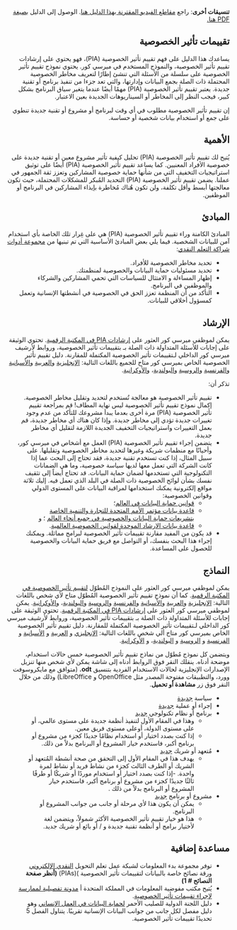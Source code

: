 <div dir=rtl>

**تنسيقات أخرى**: راجع [مقاطع الفيديو المقترنة بهذا الدليل هنا](https://youtu.be/b44SZiL811I). الوصول إلى الدليل [بصيغة PDF هنا.](https://dldocs.mercycorps.org/DPPPrivacyImpactAssessmentGuideAR.pdf)

## تقييمات تأثير الخصوصية
يساعدك هذا الدليل على فهم تقييم تأثير الخصوصية (PIA)، فهو يحتوي على إرشادات تقييم تأثير الخصوصية، والنموذج المستخدم في ميرسي كور. يحتوي نموذج تقييم تأثير الخصوصية على سلسلة من الأسئلة التي تنشئ إطارًا لتعريف مخاطر الخصوصية المحتملة ذات الصلة بجمع البيانات وإدارتها، والتي تعد جزءا من تنفيذ برنامج أو تقنية جديدة. يعتبر تقييم تأثير الخصوصية (PIA) مهمًا أيضًا عندما يتغير سياق البرنامج بشكل كبير، فيجب النظر إلى المخاطر أو السيناريوهات الجديدة بعين الاعتبار.

إن تقييم تأثير الخصوصية مطلوب في أي وقت لبرنامج أو مشروع أو تقنية جديدة تنطوي على جمع أو استخدام بيانات شخصية أو حساسة.

## الأهمية
يُتيح لك تقييم تأثير الخصوصية (PIA) تحليل كيفية تأثير مشروع معين أو تقنية جديدة على خصوصية الأفراد المعنيين. كما يساعد تقييم تأثير الخصوصية (PIA) أيضًا على توثيق استراتيجيات التخفيف التي من شأنها حماية خصوصية المشاركين وتعزز ثقة الجمهور في عملنا. يضمن تقييم تأثير الخصوصية (PIA) التحديد المُبكر للمشكلات المحتملة، حيث تكون معالجتها أبسط وأقل تكلفة، ولن تكون هُناك مُخاطرة بإيذاء المشاركين في البرنامج أو الموظفين.

## المبادئ
المبادئ الكامنة وراء تقييم تأثير الخصوصية (PIA) هي على غِرار تلك الخاصة بأي استخدام آمن للبيانات الشخصية. فيما يلي بعض المبادئ الأساسية التي تم تبنيها من [مجموعة أدوات شراكة التعلم النقدي](https://www.calpnetwork.org/publication/protecting-beneficiary-privacy-principles-and-operational-standards-for-the-secure-use-of-personal-data-in-cash-and-e-transfer-programmes/):
-  تحديد مخاطر الخصوصية للأفراد.
-  تحديد مسئوليات حماية البيانات والخصوصية لمنظمتك.
-  إظهار المساءلة و الامتثال للسياسات التي تحمي المشاركين والشركاء والموظفين في البرنامج.
- التأكد من أن المنظمة تعزز الحق في الخصوصية في أنشطتها الإنسانية وتعمل كمسؤول أخلاقي للبيانات.

## الإرشاد
 يمكن لموظفي ميرسي كور العثور على [إرشادات PIA في المكتبة الرقمية](https://library.mercycorps.org/record/39050). تحتوي الوثيقة على إجابات للأسئلة المتداولة ذات الصلة بـ بتقييمات تأثير الخصوصية، وروابط لأرشيف ميرسي كور الداخلي لـتقييمات تأثير الخصوصية المكتملة للمقارنة. دليل تقييم تأثير الخصوصية الخاص بميرسي كور متاح للجميع باللغات التالية: [الإنجليزية](http://dldocs.mercycorps.org/PrivacyImpactAssessmentPIAGuidance.pdf) و[العربية](http://dldocs.mercycorps.org/PrivacyImpactAssessmentPIAGuidance-AR.pdf) و[الأسبانية](http://dldocs.mercycorps.org/PrivacyImpactAssessmentPIAGuidance-ES.pdf) و[الفرنسية](http://dldocs.mercycorps.org/PrivacyImpactAssessmentPIAGuidance-FR.pdf) و[الروسية](http://dldocs.mercycorps.org/PrivacyImpactAssessmentPIAGuidance-RU.pdf) و[البولندية](http://dldocs.mercycorps.org/PrivacyImpactAssessmentPIAGuidancePL.pdf)، و[الأوكرانية](http://dldocs.mercycorps.org/PrivacyImpactAssessmentPIAGuidanceUA.pdf).

 تذكر أن:
- تقييم تأثير الخصوصية هو معالجة تُستخدم لتحديد وتقليل مخاطر الخصوصية. إكمال نموذج تقييم تأثير الخصوصية ليس نهاية المطاف! قم بمراجعة تقييم تأثير الخصوصية (PIA) مرة أخرى بعدما يبدأ مشروعك للتأكد من عدم وجود تغييرات جديدة تؤدي إلى مخاطر جديدة. وإذا كان هناك أي مخاطر جديدة، قم بعمل التغييرات واستراتيجيات التخفيف الجديدة اللازمة لتقليل أي مخاطر جديدة.
- يتضمن إجراء تقييم تأثير الخصوصية (PIA) العمل مع أشخاص في ميرسي كور، وأحيانًا مع منظمات شريكة وغيرها لتحديد مخاطر الخصوصية وتقليلها. على سبيل المثال، إذا كنت تستخدم تقنية جديدة، فقد تحتاج إلى البحث عما إذا كانت الشركة التي تعمل معها لديها سياسة خصوصية، وما هي الضمانات التكنولوجية التي تستخدمها لضمان حماية البيانات. قد تحتاج أيضاً إلى تثقيف نفسك بشأن لوائح الخصوصية ذات الصلة في البلد الذي تعمل فيه. إليك ثلاثة مواقع إلكترونية يمكنك استخدامها لمراقبة البيانات على المستوى الدولي وقوانين الخصوصية:
  -   [قوانين حماية البيانات في العالم](https://www.dlapiperdataprotection.com)؛
  -   [قاعدة بيانات مؤتمر الأمم المتحدة للتجارة والتنمية الخاصة بتشريعات حماية البيانات والخصوصية في جميع أنحاء العالم](https://unctad.org/page/data-protection-and-privacy-legislation-worldwide) ؛ و
  -  [قاعدة بيانات الارشاد الموحدة لقوانين الخصوصية العالمية](https://www.dataguidance.com/advisories/global-privacy-laws).
- قد يكون من المفيد مقارنة تقييمات تأثير الخصوصية لبرامج مماثلة. ويمكنك إجراء هذا البحث بنفسك، أو التواصل مع فريق حماية البيانات والخصوصية للحصول على المساعدة.

## النماذج
يمكن لموظفي ميرسي كور العثور على النموذج المُطوّل [لتقييم تأثير الخصوصية في المكتبة الرقمية](https://library.mercycorps.org/record/39045). كما أن نموذج تقييم تأثير الخصوصية المُطوّل متاح لأي شخص باللغات التالية: [الإنجليزية](http://dldocs.mercycorps.org/PrivacyImpactAssessmentPIA.docx) و[العربية](http://dldocs.mercycorps.org/PrivacyImpactAssessmentPIA-AR.docx) و[الأسبانية](http://dldocs.mercycorps.org/PrivacyImpactAssessmentPIA-ES.docx) و[الفرنسية](http://dldocs.mercycorps.org/PrivacyImpactAssessmentPIA-FR.docx) و[الروسية](http://dldocs.mercycorps.org/PrivacyImpactAssessmentPIA-RS.docx)  و[البولندية](http://dldocs.mercycorps.org/PrivacyImpactAssessmentPIA-PL.docx)، و[الأوكرانية](http://dldocs.mercycorps.org/PrivacyImpactAssessmentPIA-UA.docx).
 يمكن لموظفي ميرسي كور العثور على [إرشادات PIA في المكتبة الرقمية](https://library.mercycorps.org/record/39044?ln=en). تحتوي الوثيقة على إجابات للأسئلة المتداولة ذات الصلة بـ بتقييمات تأثير الخصوصية، وروابط لأرشيف ميرسي كور الداخلي لـتقييمات تأثير الخصوصية المكتملة للمقارنة. دليل تقييم تأثير الخصوصية الخاص بميرسي كور متاح ألي شخص باللغات التالية: [الإنجليزي](http://dldocs.mercycorps.org/PrivacyImpactAssessmentPIAGuidance.pdf) و [العربية](http://dldocs.mercycorps.org/PrivacyImpactAssessmentPIAGuidance-AR.pdf) و [الأسبانية](http://dldocs.mercycorps.org/PrivacyImpactAssessmentPIAGuidance-ES.pdf) و [الفرنسية](http://dldocs.mercycorps.org/PrivacyImpactAssessmentPIAGuidance-FR.pdf) و [الروسية](http://dldocs.mercycorps.org/PrivacyImpactAssessmentPIAGuidance-RU.pdf) و [البولندية](http://dldocs.mercycorps.org/PrivacyImpactAssessmentPIAGuidancePL.pdf)، و [الأوكرانية](http://dldocs.mercycorps.org/PrivacyImpactAssessmentPIAGuidanceUA.pdf).

ويتضمن كل نموذج مُطوّل من نماذج تقييم تأثير الخصوصية خمس حالات استخدام، موضحة أدناه. ينقلك النقر فوق الروابط أدناه إلى شاشة يمكن لأي شخص منها تنزيل الإصدارات الإنجليزية لحالات الاستخدام الفردية بتنسيق **odt.** (متوافق مع مايكروسوفت وورد، والتطبيقات مفتوحة المصدر مثل OpenOffice و LibreOffice) وذلك من خلال النقر فوق زر **مشاهدة أو تحميل**.
-  سياسة [جديدة](PIA-templates/PIA-New-Policy-open.odt)
-   إجراء أو عملية [جديدة](PIA-templates/PIA-New-Process-procedure.odt)
-   برنامج أو نظام تكنولوجي [جديد](PIA-templates/PIA-New-Software-Technology-system.odt)
     -   وهذا في المقام الأول لتنفيذ أنظمة جديدة على مستوى عالمي، أو على مستوى الدولة، أوعلى مستوى فريق معين.
     - إذا كنت بصدد اختيار أو استخدام نظامًا جديدًا كجزء من مشروع أو برنامج أكبر، فاستخدم خيار المشروع أو البرنامج بدلاً من ذلك.
- مُتعهد أو شريك [جديد](PIA-templates/PIA-New-Vendor-Partner.odt)
     -    يهدف هذا في المقام الأول إلى التحقق من صحة أنشطة المُتعهد أو الشريك أو الطرف الثالث كجزء من نشاط فريد أو نشاط لمرة واحدة.
     -إذا كنت بصدد اختيار أو استخدام موردًا أو شريكًا أو طرفًا ثالثًا جديدًا كجزء من مشروع أو برنامج أكبر، فاستخدم خيار المشروع أو البرنامج بدلاً  من ذلك .
-  مشروع أو برنامج [جديد](PIA-templates/PIA-New-Project-Program.odt)
      -  يمكن أن يكون هذا لأي مرحلة أو جانب من جوانب المشروع أو البرنامج.
      - هذا هو خيار تقييم تأثير الخصوصية الأكثر شمولاً، ويتضمن لغة لأختيار برامج أو أنظمة تقنية جديدة و / أو بائع أو شريك جديد.

## مساعدة إضافية
- توفر مجموعة بدء المعلومات لشبكة عمل تعلم التحويل [النقدي الإلكتروني](https://www.calpnetwork.org/wp-content/uploads/2020/06/DataStarterKitforFieldStaffELAN.pdf) ورقة نصائح خاصة بالبيانات لتقييمات تأثير الخصوصية )(PIAs) **(أنظر صفحة النصائح # 1)**
- يُتيح مكتب مفوضية المعلومات في المملكة المتحدة أ [مدونة تفصيلية لممارسة لإجراء تقييمات تأثير الخصوصية](https://ico.org.uk/media/about-the-ico/consultations/2052/draft-conducting-privacy-impact-assessments-code-of-practice.pdf).
-   دليل اللجنة الدولية للصليب الأحمر [لحماية البيانات في العمل الإنساني](https://www.icrc.org/en/data-protection-humanitarian-action-handbook) وهو دليل مفصل لكل جانب من جوانب البيانات الإنسانية تقريبًا. يتناول الفصل 5 تحديدًا تقييمات تأثير الخصوصية.
